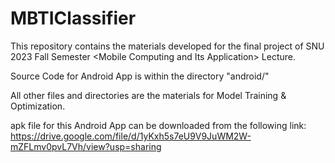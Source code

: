 # MBTIClassifier
This repository contains the materials developed for the final project of SNU 2023 Fall Semester \<Mobile Computing and Its Application\> Lecture.

Source Code for Android App is within the directory "android/"

All other files and directories are the materials for Model Training & Optimization.

apk file for this Android App can be downloaded from the following link:
https://drive.google.com/file/d/1yKxh5s7eU9V9JuWM2W-mZFLmv0pvL7Vh/view?usp=sharing
